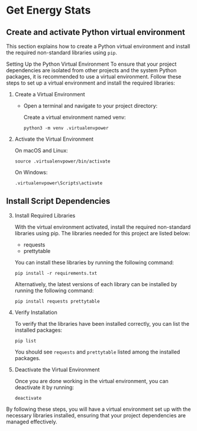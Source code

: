# Get Energy Stats

## Create and activate Python virtual environment

This section explains how to create a Python virtual environment and install the required non-standard libraries using `pip`.

Setting Up the Python Virtual Environment
To ensure that your project dependencies are isolated from other projects and the system Python packages, it is recommended to use a virtual environment. Follow these steps to set up a virtual environment and install the required libraries:

1. Create a Virtual Environment

   - Open a terminal and navigate to your project directory:

     Create a virtual environment named venv:

     ```
     python3 -m venv .virtualenvpower
     ```

2. Activate the Virtual Environment

   On macOS and Linux:

   ```
   source .virtualenvpower/bin/activate
   ```

   On Windows:

   ```
   .virtualenvpower\Scripts\activate
   ```

## Install Script Dependencies

3. Install Required Libraries

   With the virtual environment activated, install the required non-standard libraries using pip. The libraries needed for this project are listed below:

   - requests
   - prettytable

   You can install these libraries by running the following command:

   ```
   pip install -r requirements.txt
   ```

   Alternatively, the latest versions of each library can be installed by running the following command:

   ```
   pip install requests prettytable
   ```

4. Verify Installation

   To verify that the libraries have been installed correctly, you can list the installed packages:

   ```
   pip list
   ```

   You should see `requests` and `prettytable` listed among the installed packages.

5. Deactivate the Virtual Environment

   Once you are done working in the virtual environment, you can deactivate it by running:

   ```
   deactivate
   ```

By following these steps, you will have a virtual environment set up with the necessary libraries installed, ensuring that your project dependencies are managed effectively.
